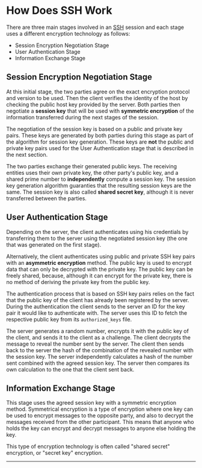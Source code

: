 # How Does SSH Work

There are three main stages involved in an [SSH][1] session and each stage uses a different 
encryption technology as follows:

- Session Encryption Negotiation Stage
- User Authentication Stage
- Information Exchange Stage

## Session Encryption Negotiation Stage

At this initial stage, the two parties agree on the exact encryption protocol and version to be used.
Then the client verifies the identity of the host by checking the public host key provided by the 
server. Both parties then negotiate a **session key** that will be used with **symmetric encryption** 
of the information transferred during the next stages of the session.

The negotiation of the session key is based on a public and private key pairs. These keys are 
generated by both parties during this stage as part of the algorithm for session key generation. 
These keys are **not** the public and private key pairs used for the User Authentication stage that 
is described in the next section. 

The two parties exchange their generated public keys. The receiving entities uses their own private 
key, the other party's public key, and a shared prime number to **independently** compute a session 
key. The session key generation algorithm guaranties that the resulting session keys are the same. 
The session key is also called **shared secret key**, although it is never transferred between the 
parties.

## User Authentication Stage

Depending on the server, the client authenticates using his credentials by transferring them to the 
server using the negotiated session key (the one that was generated on the first stage).

Alternatively, the client authenticates using public and private SSH key pairs with an **asymmetric 
encryption** method. The public key is used to encrypt data that can only be decrypted with the 
private key. The public key can be freely shared, because, although it can encrypt for the private 
key, there is no method of deriving the private key from the public key.

The authentication process that is based on SSH key pairs relies on the fact that the public key of
the client has already been registered by the server. During the authentication the client sends to
the server an ID for the key pair it would like to authenticate with. The server uses this ID to 
fetch the respective public key from its `authorized_keys` file.

The server generates a random number, encrypts it with the public key of the client, and sends it to 
the client as a challenge. The client decrypts the message to reveal the number sent by the server.
The client then sends back to the server the hash of the combination of the revealed number with the 
session key. The server independently calculates a hash of the number sent combined with the agreed 
session key. The server then compares its own calculation to the one that the client sent back.

## Information Exchange Stage

This stage uses the agreed session key with a symmetric encryption method. Symmetrical encryption is 
a type of encryption where one key can be used to encrypt messages to the opposite party, and also 
to decrypt the messages received from the other participant. This means that anyone who holds the 
key can encrypt and decrypt messages to anyone else holding the key.

This type of encryption technology is often called "shared secret" encryption, or "secret key" 
encryption.

---

[1]: /Topics/SSH%20Protocol